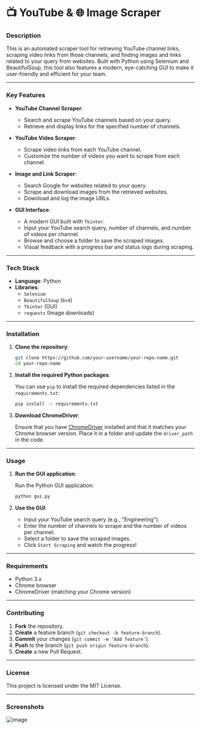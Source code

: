 
# 📺 YouTube & 🌐 Image Scraper

### Description

This is an automated scraper tool for retrieving YouTube channel links, scraping video links from those channels, and finding images and links related to your query from websites. Built with Python using Selenium and BeautifulSoup, this tool also features a modern, eye-catching GUI to make it user-friendly and efficient for your team.

---

### Key Features

- **YouTube Channel Scraper**: 
    - Search and scrape YouTube channels based on your query.
    - Retrieve and display links for the specified number of channels.
    
- **YouTube Video Scraper**:
    - Scrape video links from each YouTube channel.
    - Customize the number of videos you want to scrape from each channel.

- **Image and Link Scraper**:
    - Search Google for websites related to your query.
    - Scrape and download images from the retrieved websites.
    - Download and log the image URLs.

- **GUI Interface**:
    - A modern GUI built with `Tkinter`.
    - Input your YouTube search query, number of channels, and number of videos per channel.
    - Browse and choose a folder to save the scraped images.
    - Visual feedback with a progress bar and status logs during scraping.

---

### Tech Stack

- **Language**: Python
- **Libraries**:
    - `Selenium`
    - `BeautifulSoup` (`bs4`)
    - `Tkinter` (GUI)
    - `requests` (Image downloads)

---

### Installation

1. **Clone the repository**:

   ```bash
   git clone https://github.com/your-username/your-repo-name.git
   cd your-repo-name
   ```

2. **Install the required Python packages**:

   You can use `pip` to install the required dependencies listed in the `requirements.txt`:

   ```bash
   pip install -r requirements.txt
   ```

3. **Download ChromeDriver**:

   Ensure that you have [ChromeDriver](https://sites.google.com/a/chromium.org/chromedriver/) installed and that it matches your Chrome browser version. Place it in a folder and update the `driver_path` in the code.

---

### Usage

1. **Run the GUI application**:

   Run the Python GUI application:

   ```bash
   python gui.py
   ```

2. **Use the GUI**:

   - Input your YouTube search query (e.g., "Engineering").
   - Enter the number of channels to scrape and the number of videos per channel.
   - Select a folder to save the scraped images.
   - Click `Start Scraping` and watch the progress!

---


### Requirements

- Python 3.x
- Chrome browser
- ChromeDriver (matching your Chrome version)

---

### Contributing

1. **Fork** the repository.
2. **Create** a feature branch (`git checkout -b feature-branch`).
3. **Commit** your changes (`git commit -m 'Add feature'`).
4. **Push** to the branch (`git push origin feature-branch`).
5. **Create** a new Pull Request.

---

### License

This project is licensed under the MIT License.

---

### Screenshots
![image](https://github.com/user-attachments/assets/7c669b0e-b50b-424d-9cec-94dbed24c0f2)
